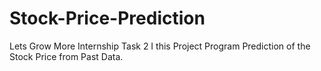 # Stock-Price-Prediction
Lets Grow More Internship Task 2
I this Project Program Prediction of the Stock Price from Past Data.
